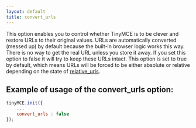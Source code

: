 ```yaml
---
layout: default
title: convert_urls
---
```


This option enables you to control whether TinyMCE is to be clever and restore URLs to their original values. URLs are automatically converted (messed up) by default because the built-in browser logic works this way. There is no way to get the real URL unless you store it away. If you set this option to false it will try to keep these URLs intact. This option is set to true by default, which means URLs will be forced to be either absolute or relative depending on the state of [relative_urls](https://www.tiny.cloud/docs-3x/reference/configuration/Configuration3x@relative_urls/).

## Example of usage of the convert_urls option:

```js
tinyMCE.init({
	...
	convert_urls : false
});
```
